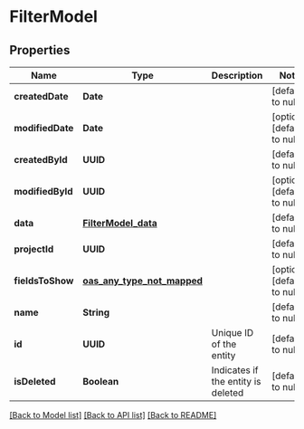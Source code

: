 # FilterModel
## Properties

| Name | Type | Description | Notes |
|------------ | ------------- | ------------- | -------------|
| **createdDate** | **Date** |  | [default to null] |
| **modifiedDate** | **Date** |  | [optional] [default to null] |
| **createdById** | **UUID** |  | [default to null] |
| **modifiedById** | **UUID** |  | [optional] [default to null] |
| **data** | [**FilterModel_data**](FilterModel_data.md) |  | [default to null] |
| **projectId** | **UUID** |  | [default to null] |
| **fieldsToShow** | [**oas_any_type_not_mapped**](.md) |  | [optional] [default to null] |
| **name** | **String** |  | [default to null] |
| **id** | **UUID** | Unique ID of the entity | [default to null] |
| **isDeleted** | **Boolean** | Indicates if the entity is deleted | [default to null] |

[[Back to Model list]](../README.md#documentation-for-models) [[Back to API list]](../README.md#documentation-for-api-endpoints) [[Back to README]](../README.md)

